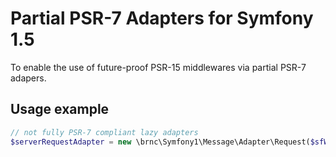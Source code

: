Partial PSR-7 Adapters for Symfony 1.5
======================================

To enable the use of future-proof PSR-15 middlewares via partial PSR-7 adapers.

## Usage example
```php
// not fully PSR-7 compliant lazy adapters
$serverRequestAdapter = new \brnc\Symfony1\Message\Adapter\Request($sfWebRequest);
```
